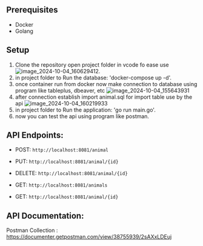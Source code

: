 ## Prerequisites
- Docker
- Golang

## Setup

1. Clone the repository open project folder in vcode fo ease use ![image_2024-10-04_160629412](https://github.com/user-attachments/assets/3c4842bb-84b5-4b6f-9744-2746e531b071).
2. in project folder to Run the database: 'docker-compose up -d'.
3. once container run from docker now make connection to database using program like tableplus, dbeaver, etc ![image_2024-10-04_155643931](https://github.com/user-attachments/assets/0096f027-d75b-4d4b-886e-bc345ba4e64c)
4. after connection establish import animal.sql for import table use by the api ![image_2024-10-04_160219933](https://github.com/user-attachments/assets/4382172a-1c56-479b-86b1-0aaba2e38043)
5. in project folder to Run the application: 'go run main.go'.
6. now you can test the api using program like postman.

 ## API Endpoints:
- POST: `http://localhost:8081/animal`
- PUT: `http://localhost:8081/animal/{id}`
- DELETE: `http://localhost:8081/animal/{id}`

- GET: `http://localhost:8081/animals`
- GET: `http://localhost:8081/animal/{id}`

 ## API Documentation:
 Postman Collection : https://documenter.getpostman.com/view/38755939/2sAXxLDEuj
